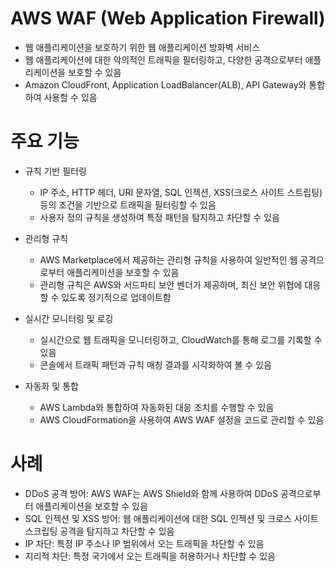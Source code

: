# AWS WAF (Web Application Firewall)
- 웹 애플리케이션을 보호하기 위한 웹 애플리케이션 방화벽 서비스
- 웹 애플리케이션에 대한 악의적인 트래픽을 필터링하고, 다양한 공격으로부터 애플리케이션을 보호할 수 있음
- Amazon CloudFront, Application LoadBalancer(ALB), API Gateway와 통합하여 사용할 수 있음

# 주요 기능
- 규칙 기반 필터링
    - IP 주소, HTTP 헤더, URI 문자열, SQL 인젝션, XSS(크로스 사이트 스트립팅) 등의 조건을 기반으로 트래픽을 필터링할 수 있음
    - 사용자 정의 규칙을 생성하여 특정 패턴을 탐지하고 차단할 수 있음

- 관리형 규칙
    - AWS Marketplace에서 제공하는 관리형 규칙을 사용하여 일반적인 웹 공격으로부터 애플리케이션을 보호할 수 있음
    - 관리형 규칙은 AWS와 서드파티 보안 벤더가 제공하며, 최신 보안 위협에 대응할 수 있도록 정기적으로 업데이트함

- 실시간 모니터링 및 로깅
    - 실시간으로 웹 트래픽을 모니터링하고, CloudWatch를 통해 로그를 기록할 수 있음
    - 콘솔에서 트래픽 패턴과 규칙 매칭 결과를 시각화하여 볼 수 있음

- 자동화 및 통합
    - AWS Lambda와 통합하여 자동화된 대응 조치를 수행할 수 있음
    - AWS CloudFormation을 사용하여 AWS WAF 설정을 코드로 관리할 수 있음

# 사례
- DDoS 공격 방어: AWS WAF는 AWS Shield와 함께 사용하여 DDoS 공격으로부터 애플리케이션을 보호할 수 있음
- SQL 인젝션 및 XSS 방어: 웹 애플리케이션에 대한 SQL 인젝션 및 크로스 사이트 스크립팅 공격을 탐지하고 차단할 수 있음
- IP 차단: 특정 IP 주소나 IP 범위에서 오는 트래픽을 차단할 수 있음
- 지리적 차단: 특정 국가에서 오는 트래픽을 허용하거나 차단할 수 있음
